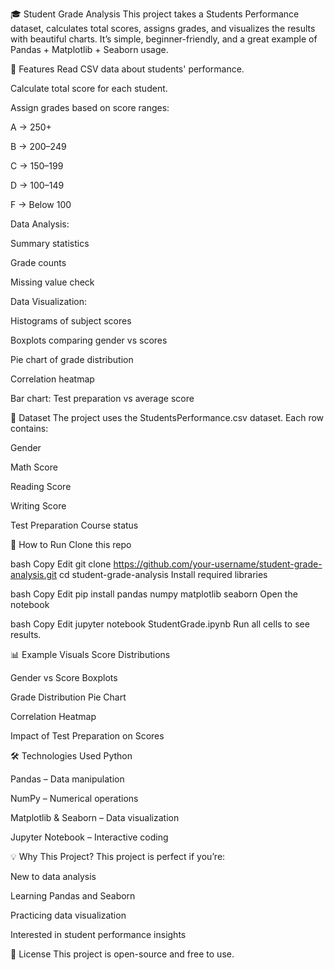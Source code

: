 🎓 Student Grade Analysis
This project takes a Students Performance dataset, calculates total scores, assigns grades, and visualizes the results with beautiful charts.
It’s simple, beginner-friendly, and a great example of Pandas + Matplotlib + Seaborn usage.

📌 Features
Read CSV data about students' performance.

Calculate total score for each student.

Assign grades based on score ranges:

A → 250+

B → 200–249

C → 150–199

D → 100–149

F → Below 100

Data Analysis:

Summary statistics

Grade counts

Missing value check

Data Visualization:

Histograms of subject scores

Boxplots comparing gender vs scores

Pie chart of grade distribution

Correlation heatmap

Bar chart: Test preparation vs average score

📂 Dataset
The project uses the StudentsPerformance.csv dataset.
Each row contains:

Gender

Math Score

Reading Score

Writing Score

Test Preparation Course status

🚀 How to Run
Clone this repo

bash
Copy
Edit
git clone https://github.com/your-username/student-grade-analysis.git
cd student-grade-analysis
Install required libraries

bash
Copy
Edit
pip install pandas numpy matplotlib seaborn
Open the notebook

bash
Copy
Edit
jupyter notebook StudentGrade.ipynb
Run all cells to see results.

📊 Example Visuals
Score Distributions

Gender vs Score Boxplots

Grade Distribution Pie Chart

Correlation Heatmap

Impact of Test Preparation on Scores

🛠 Technologies Used
Python

Pandas – Data manipulation

NumPy – Numerical operations

Matplotlib & Seaborn – Data visualization

Jupyter Notebook – Interactive coding

💡 Why This Project?
This project is perfect if you’re:

New to data analysis

Learning Pandas and Seaborn

Practicing data visualization

Interested in student performance insights

📜 License
This project is open-source and free to use.
